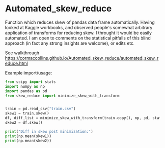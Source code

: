 # Automated_skew_reduce
Function which reduces skew of pandas data frame automatically.
Having looked at Kaggle workbooks, and observed people's somewhat arbitrary application of transforms for reducing skew. I throught it would be easily automated. I am open to comments on the statistical pitfalls of this blind approach (in fact any strong insights are welcome), or edits etc.

See walkthrough https://cormaccollins.github.io/Automated_skew_reduce/automated_skew_reduce.html

Example import/usage:

```python
from scipy import stats
import numpy as np
import pandas as pd
from skew_reduce import minimize_skew_with_transform


train = pd.read_csv("train.csv")
skew1 = train.skew()
df, diff_list = minimize_skew_with_transform(train.copy(), np, pd, stats, SKEW_CUT_OFF=[-1, 1])
skew2 = df.skew()

print('Diff in skew post minimization:')
print(np.mean(skew1))
print(np.mean(skew2))

```

